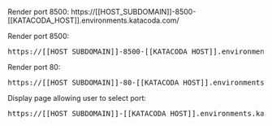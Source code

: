 Render port 8500: https://[[HOST_SUBDOMAIN]]-8500-[[KATACODA_HOST]].environments.katacoda.com/

Render port 8500: <pre>https://[[HOST_SUBDOMAIN]]-8500-[[KATACODA_HOST]].environments.katacoda.com/</pre>

Render port 80: <pre>https://[[HOST_SUBDOMAIN]]-80-[[KATACODA_HOST]].environments.katacoda.com/</pre>

Display page allowing user to select port:
<pre>https://[[HOST_SUBDOMAIN]]-[[KATACODA_HOST]].environments.katacoda.com/</pre>

